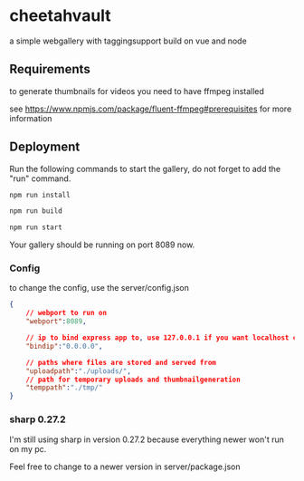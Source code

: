 # cheetahvault 

a simple webgallery with  taggingsupport build on vue and node


## Requirements
to generate thumbnails for videos you need to have ffmpeg installed

see https://www.npmjs.com/package/fluent-ffmpeg#prerequisites for more information

## Deployment

Run the following commands to start the gallery, do not forget to add the "run" command.

```bash
npm run install

npm run build

npm run start
```

Your gallery should be running on port 8089 now.

### Config
to change the config, use the server/config.json
```json
{
    // webport to run on
    "webport":8089,

    // ip to bind express app to, use 127.0.0.1 if you want localhost only
    "bindip":"0.0.0.0",

    // paths where files are stored and served from
    "uploadpath":"./uploads/",
    // path for temporary uploads and thumbnailgeneration
    "temppath":"./tmp/"
}
```

### sharp 0.27.2
I'm still using sharp in version 0.27.2 because everything newer won't run on my pc.

Feel free to change to a newer version in server/package.json
